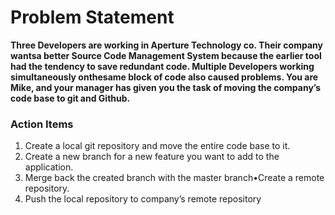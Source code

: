# Problem Statement

**Three Developers are working in Aperture Technology co. Their company wantsa better Source Code Management System because the earlier tool had the tendency to save redundant code. Multiple Developers working simultaneously onthesame block of code also caused problems.
You are Mike, and your manager has given you the task of moving the company’s code base to git and Github.** 

### Action Items

1. Create a local git repository and move the entire code base to it.
2. Create a new branch for a new feature you want to add to the application.
3. Merge back the created branch with the master branch•Create a remote repository.
4. Push the local repository to company’s remote repository
